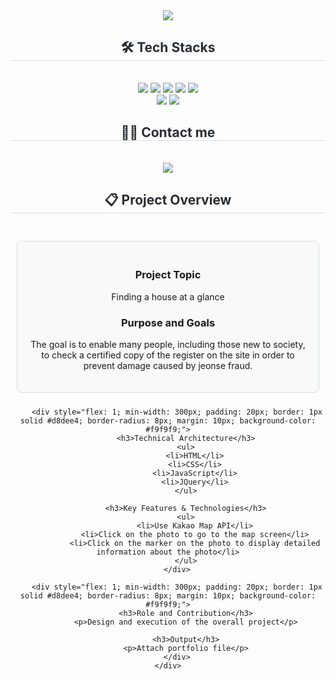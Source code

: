 <div align="center">
    <img src="https://capsule-render.vercel.app/api?type=waving&color=gradient&height=180&text=모여방&animation=&fontColor=ffffff&fontSize=50" />
</div>

<div align="center">
    <h2 style="border-bottom: 1px solid #d8dee4; color: #282d33;"> 🛠️ Tech Stacks </h2> <br> 
    <div style="margin: 0 auto; text-align: center;" align="center"> 
        <img src="https://img.shields.io/badge/Apache Tomcat-F8DC75?style=plastic&logo=Apache Tomcat&logoColor=white">
        <img src="https://img.shields.io/badge/Github-181717?style=plastic&logo=Github&logoColor=white">
        <img src="https://img.shields.io/badge/Java-007396?style=plastic&logo=Java&logoColor=white">
        <img src="https://img.shields.io/badge/jQuery-0769AD?style=plastic&logo=jQuery&logoColor=white">
        <img src="https://img.shields.io/badge/Javascript-F7DF1E?style=plastic&logo=Javascript&logoColor=white">
        <br/>
        <img src="https://img.shields.io/badge/Spring-6DB33F?style=plastic&logo=Spring&logoColor=white">
        <img src="https://img.shields.io/badge/MySQL-4479A1?style=plastic&logo=MySQL&logoColor=white">
    </div>
</div>

<div align="center">
    <h2 style="border-bottom: 1px solid #d8dee4; color: #282d33;"> 🧑‍💻 Contact me </h2> <br> 
    <div align="center"> 
        <a href="mailto:yi3976997">
            <img src="https://img.shields.io/badge/Gmail-EA4335?style=plastic&logo=Gmail&logoColor=white&link=mailto:yi3976997"> 
        </a>
    </div>  
</div>

<div align="center">
    <h2 style="border-bottom: 1px solid #d8dee4; color: #282d33;"> 📋 Project Overview </h2> <br>
    <div style="display: flex; flex-wrap: wrap; max-width: 1200px; margin: 0 auto; border-collapse: collapse;">
        <div style="flex: 1; min-width: 300px; padding: 20px; border: 1px solid #d8dee4; border-radius: 8px; margin: 10px; background-color: #f9f9f9;">
            <h3>Project Topic</h3>
            <p>Finding a house at a glance</p>
            <h3>Purpose and Goals</h3>
            <p>The goal is to enable many people, including those new to society, to check a certified copy of the register on the site in order to prevent damage caused by jeonse fraud.</p>
        </div>
        
        <div style="flex: 1; min-width: 300px; padding: 20px; border: 1px solid #d8dee4; border-radius: 8px; margin: 10px; background-color: #f9f9f9;">
            <h3>Technical Architecture</h3>
            <ul>
                <li>HTML</li>
                <li>CSS</li>
                <li>JavaScript</li>
                <li>JQuery</li>
            </ul>

            <h3>Key Features & Technologies</h3>
            <ul>
                <li>Use Kakao Map API</li>
                <li>Click on the photo to go to the map screen</li>
                <li>Click on the marker on the photo to display detailed information about the photo</li>
            </ul>
        </div>
        
        <div style="flex: 1; min-width: 300px; padding: 20px; border: 1px solid #d8dee4; border-radius: 8px; margin: 10px; background-color: #f9f9f9;">
            <h3>Role and Contribution</h3>
            <p>Design and execution of the overall project</p>

            <h3>Output</h3>
            <p>Attach portfolio file</p>
        </div>
    </div>
</div>
